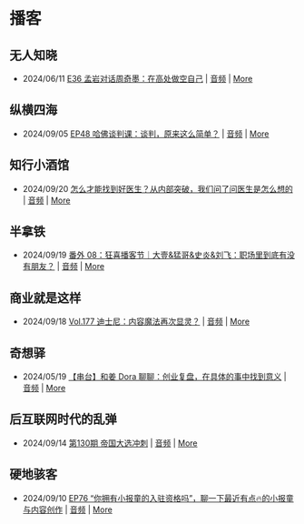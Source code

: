 # 播客

## 无人知晓
- 2024/06/11 [E36 孟岩对话周奇墨：在高处做空自己](https://www.xiaoyuzhoufm.com/episode/6667f31dc26e396a36eefe25) | [音频](https://dts-api.xiaoyuzhoufm.com/track/611719d3cb0b82e1df0ad29e/6667f31dc26e396a36eefe25/media.xyzcdn.net/ljJYPINg_uUnMMt8WMuIsiU41BZt.m4a) | [More](channels/%E6%97%A0%E4%BA%BA%E7%9F%A5%E6%99%93.md)

## 纵横四海
- 2024/09/05 [EP48 哈佛谈判课：谈判，原来这么简单？](https://www.ximalaya.com/sound/754241918) | [音频](https://aod.cos.tx.xmcdn.com/storages/77e6-audiofreehighqps/19/A7/GKwRIJIKrx3aBb03gQMLBlhR.m4a) | [More](channels/%E7%BA%B5%E6%A8%AA%E5%9B%9B%E6%B5%B7.md)

## 知行小酒馆
- 2024/09/20 [怎么才能找到好医生？从内部突破，我们问了问医生是怎么想的](https://www.xiaoyuzhoufm.com/episode/66ecea2ce7176e8a5cb2e562) | [音频](https://dts-api.xiaoyuzhoufm.com/track/6013f9f58e2f7ee375cf4216/66ecea2ce7176e8a5cb2e562/media.xyzcdn.net/lrIlgbJVJlkGApUvES2D8RUEs8Cr.m4a) | [More](channels/%E7%9F%A5%E8%A1%8C%E5%B0%8F%E9%85%92%E9%A6%86.md)

## 半拿铁
- 2024/09/19 [番外 08：狂喜播客节｜大壹&猛哥&史炎&刘飞：职场里到底有没有朋友？](https://www.ximalaya.com/sound/757760374) | [音频](https://tk.wavpub.com/WPDL_QYEMFvNKwWRXuGeexXzrXWBQhvjfzQSdLeEnvfJqhCHTvyTzwCJQssqbch-b5.m4a) | [More](channels/%E5%8D%8A%E6%8B%BF%E9%93%81.md)

## 商业就是这样
- 2024/09/18 [Vol.177 迪士尼：内容魔法再次显灵？](https://www.ximalaya.com/sound/757707097) | [音频](https://aod.cos.tx.xmcdn.com/storages/cbdd-audiofreehighqps/3F/CA/GKwRIJEKwJtTALTu0wMRy_Wd.m4a) | [More](channels/%E5%95%86%E4%B8%9A%E5%B0%B1%E6%98%AF%E8%BF%99%E6%A0%B7.md)

## 奇想驿
- 2024/05/19 [【串台】和姜 Dora 聊聊：创业复盘，在具体的事中找到意义](https://www.xiaoyuzhoufm.com/episode/664962d382b428eafd844366) | [音频](https://dts-api.xiaoyuzhoufm.com/track/6034daea97755b8fc9c66480/664962d382b428eafd844366/media.xyzcdn.net/llloyy2KoUURla1cgosxmkenwwHw.m4a) | [More](channels/%E5%A5%87%E6%83%B3%E9%A9%BF.md)

## 后互联网时代的乱弹
- 2024/09/14 [第130期 帝国大选冲刺](https://hosting.wavpub.cn/pie/ep130/) | [音频](https://tk.wavpub.com/WPDL_FUsXWrsHPYYNQrHYZWdsxqZPFEJjERyDefyGkScLwEyvjWTGPETEpuJyVh-84.mp3) | [More](channels/%E5%90%8E%E4%BA%92%E8%81%94%E7%BD%91%E6%97%B6%E4%BB%A3%E7%9A%84%E4%B9%B1%E5%BC%B9.md)

## 硬地骇客
- 2024/09/10 [EP76 “你拥有小报童的入驻资格吗”，聊一下最近有点🔥的小报童与内容创作](https://www.xiaoyuzhoufm.com/episode/66e069fdbfd7110df4b732a0) | [音频](https://dts-api.xiaoyuzhoufm.com/track/640ee2438be5d40013fe4a87/66e069fdbfd7110df4b732a0/media.xyzcdn.net/ln4OExn3mXtGpyJbiODSB7BREaqN.m4a) | [More](channels/%E7%A1%AC%E5%9C%B0%E9%AA%87%E5%AE%A2.md)

